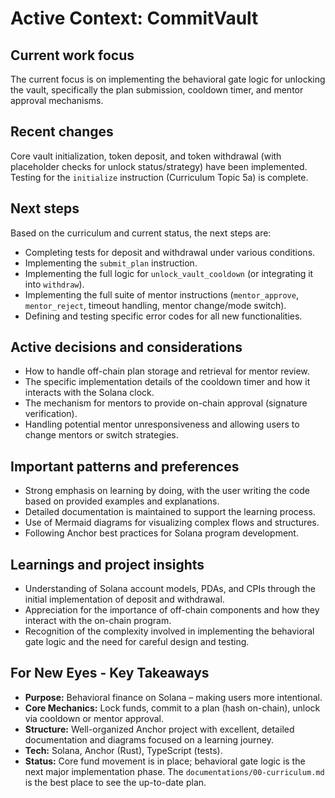 # Active Context: CommitVault

## Current work focus

The current focus is on implementing the behavioral gate logic for unlocking the
vault, specifically the plan submission, cooldown timer, and mentor approval
mechanisms.

## Recent changes

Core vault initialization, token deposit, and token withdrawal (with placeholder
checks for unlock status/strategy) have been implemented. Testing for the
`initialize` instruction (Curriculum Topic 5a) is complete.

## Next steps

Based on the curriculum and current status, the next steps are:

- Completing tests for deposit and withdrawal under various conditions.
- Implementing the `submit_plan` instruction.
- Implementing the full logic for `unlock_vault_cooldown` (or integrating it
  into `withdraw`).
- Implementing the full suite of mentor instructions (`mentor_approve`,
  `mentor_reject`, timeout handling, mentor change/mode switch).
- Defining and testing specific error codes for all new functionalities.

## Active decisions and considerations

- How to handle off-chain plan storage and retrieval for mentor review.
- The specific implementation details of the cooldown timer and how it interacts
  with the Solana clock.
- The mechanism for mentors to provide on-chain approval (signature
  verification).
- Handling potential mentor unresponsiveness and allowing users to change
  mentors or switch strategies.

## Important patterns and preferences

- Strong emphasis on learning by doing, with the user writing the code based on
  provided examples and explanations.
- Detailed documentation is maintained to support the learning process.
- Use of Mermaid diagrams for visualizing complex flows and structures.
- Following Anchor best practices for Solana program development.

## Learnings and project insights

- Understanding of Solana account models, PDAs, and CPIs through the initial
  implementation of deposit and withdrawal.
- Appreciation for the importance of off-chain components and how they interact
  with the on-chain program.
- Recognition of the complexity involved in implementing the behavioral gate
  logic and the need for careful design and testing.

## For New Eyes - Key Takeaways

- **Purpose:** Behavioral finance on Solana – making users more intentional.
- **Core Mechanics:** Lock funds, commit to a plan (hash on-chain), unlock via
  cooldown or mentor approval.
- **Structure:** Well-organized Anchor project with excellent, detailed
  documentation and diagrams focused on a learning journey.
- **Tech:** Solana, Anchor (Rust), TypeScript (tests).
- **Status:** Core fund movement is in place; behavioral gate logic is the next
  major implementation phase. The `documentations/00-curriculum.md` is the best
  place to see the up-to-date plan.
